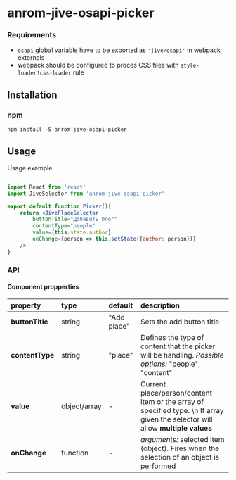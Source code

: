 # anrom-jive-osapi-picker

### Requirements
* `osapi` global variable have to be exported as `'jive/osapi'` in webpack externals
* webpack should be configured to proces CSS files with `style-loader!css-loader` rule

## Installation

### npm
`npm install -S anrom-jive-osapi-picker`

## Usage
Usage example:
```jsx

import React from 'react'
import JiveSelector from 'anrom-jive-osapi-picker'

export default function Picker(){
    return <JivePlaceSelector
        buttonTitle="Добавить блог"
        contentType="people"
        value={this.state.author}
        onChange={person => this.setState({author: person})}
    />
}
```
### API
#### Component propperties
property        | type          | default     | description
:---------------|:--------------|:------------|:-----------
**buttonTitle** | string        | "Add place" | Sets the add button title 
**contentType** | string        | "place"     | Defines the type of content that the picker will be handling. *Possible options:* "people", "content"
**value**       | object/array  |-            | Current place/person/content item or the array of specified type. \n If array given the selector will allow **multiple values** 
**onChange**    | function      |-            | *arguments:* selected item (object). Fires when the selection of an object is performed